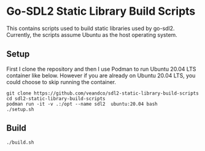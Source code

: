 # Go-SDL2 Static Library Build Scripts

This contains scripts used to build static libraries used by go-sdl2. Currently, the scripts assume Ubuntu as the host operating system.

## Setup

First I clone the repository and then I use Podman to run Ubuntu 20.04 LTS container like below. However if you are already on Ubuntu 20.04 LTS, you could choose to skip running the container.

```
git clone https://github.com/veandco/sdl2-static-library-build-scripts
cd sdl2-static-library-build-scripts
podman run -it -v .:/opt --name sdl2  ubuntu:20.04 bash
./setup.sh
```

## Build

```
./build.sh
```
